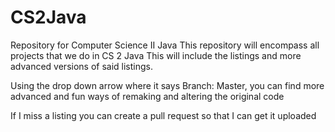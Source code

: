 # CS2Java
Repository for Computer Science II Java
This repository will encompass all projects that we do in CS 2 Java
This will include the listings and more advanced versions of said listings.

Using the drop down arrow where it says Branch: Master, you can find more advanced and fun ways of remaking and altering the original code

If I miss a listing you can create a pull request so that I can get it uploaded

